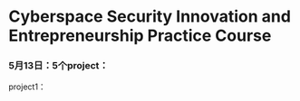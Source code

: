 # Cyberspace Security Innovation and Entrepreneurship Practice Course

<!--山东大学网络空间安全学院（研究院）2022年网络空间安全创新创业实践课程相关project代码-->

### 5月13日：5个project：

project1：

